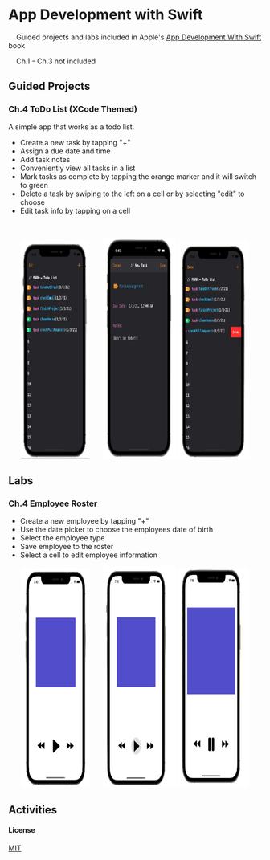 # App Development with Swift

&nbsp; &nbsp; Guided projects and labs included in Apple's [App Development With Swift](https://books.apple.com/us/book/app-development-with-swift/id1219117996) book

&nbsp; &nbsp; Ch.1 - Ch.3 not included

## Guided Projects

### Ch.4 ToDo List (XCode Themed)

A simple app that works as a todo list. 

  - Create a new task by tapping "+" 
  - Assign a due date and time
  - Add task notes 
  - Conveniently view all tasks in a list 
  - Mark tasks as complete by tapping the orange marker and it will switch to green 
  - Delete a task by swiping to the left on a cell or by selecting "edit" to choose
  - Edit task info by tapping on a cell    

&nbsp; 

<p align="center" width="100%" >
<img width="27%" height="435" src="https://github.com/benreeps/App-Development-With-Swift/blob/images/Images/ToDoList-List.png" /> &nbsp; &nbsp; &nbsp;
<img width="29%" height="440" src="https://github.com/benreeps/App-Development-With-Swift/blob/images/Images/ToDoList-Edit:Create.png" />
<img width="28%" height="435" src="https://github.com/benreeps/App-Development-With-Swift/blob/images/Images/ToDoList-Delete.png" /> 
</p>

## Labs

### Ch.4 Employee Roster 

  - Create a new employee by tapping "+"
  - Use the date picker to choose the employees date of birth 
  - Select the employee type 
  - Save employee to the roster 
  - Select a cell to edit employee information 
  

  
<p align="center" width="100%" >
<img width="27%" height="435" src="https://github.com/benreeps/App-Development-With-Swift/blob/images/Images/MusicWireframe-Paused.png" /> &nbsp; &nbsp; &nbsp;
<img width="29%" height="440" src="https://github.com/benreeps/App-Development-With-Swift/blob/images/Images/MusicWireframe-PressPlay.png" />
<img width="28%" height="435" src="https://github.com/benreeps/App-Development-With-Swift/blob/images/Images/MusicWireframe-Playing.png" /> 
</p>



## Activities



#### License

[MIT](https://choosealicense.com/licenses/mit/)

